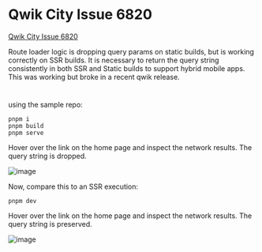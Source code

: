 # Qwik City Issue 6820

[Qwik City Issue 6820](https://github.com/QwikDev/qwik/issues/6820)

Route loader logic is dropping query params on static builds, but is working correctly on SSR builds. It is necessary to return the query string consistently in both SSR and Static builds to support hybrid mobile apps. This was working but broke in a recent qwik release.

# 
using the sample repo:

```shell
pnpm i
pnpm build
pnpm serve
```

Hover over the link on the home page and inspect the network results. The query string is dropped.

![image](https://github.com/user-attachments/assets/8d76bc6b-8db0-4df2-be11-cbe68b8a1f6b)

Now, compare this to an SSR execution:

```shell
pnpm dev
```

Hover over the link on the home page and inspect the network results. The query string is preserved.

![image](https://github.com/user-attachments/assets/a5b9dcd0-8218-4372-9cb6-3ba4a40cc60a)
